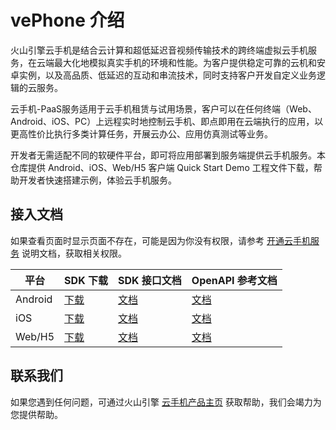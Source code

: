 # vePhone 介绍

火山引擎云手机是结合云计算和超低延迟音视频传输技术的跨终端虚拟云手机服务，在云端最大化地模拟真实手机的环境和性能。为客户提供稳定可靠的云机和安卓实例，以及高品质、低延迟的互动和串流技术，同时支持客户开发自定义业务逻辑的云服务。

云手机-PaaS服务适用于云手机租赁与试用场景，客户可以在任何终端（Web、Android、iOS、PC）上远程实时地控制云手机、即点即用在云端执行的应用，以更高性价比执行多类计算任务，开展云办公、应用仿真测试等业务。

开发者无需适配不同的软硬件平台，即可将应用部署到服务端提供云手机服务。本仓库提供 Android、iOS、Web/H5 客户端 Quick Start Demo 工程文件下载，帮助开发者快速搭建示例，体验云手机服务。

## 接入文档

如果查看页面时显示页面不存在，可能是因为你没有权限，请参考 [开通云手机服务](https://www.volcengine.com/docs/6394/75735) 说明文档，获取相关权限。

|**平台** |**SDK 下载** |**SDK 接口文档** |**OpenAPI 参考文档** |
|---|---|---|---|
|Android |[下载]( https://www.volcengine.com/docs/6394/75741) |[文档]( https://www.volcengine.com/docs/6394/75742) |[文档]( https://www.volcengine.com/docs/6394/75747) |
|iOS |[下载]( https://www.volcengine.com/docs/6394/75741) |[文档]( https://www.volcengine.com/docs/6394/75743) |[文档]( https://www.volcengine.com/docs/6394/75747) |
|Web/H5 |[下载]( https://www.volcengine.com/docs/6394/75741) |[文档]( https://www.volcengine.com/docs/6394/75744) |[文档]( https://www.volcengine.com/docs/6394/75747) |

## 联系我们

如果您遇到任何问题，可通过火山引擎 [云手机产品主页]( https://www.volcengine.com/product/ACEP) 获取帮助，我们会竭力为您提供帮助。
